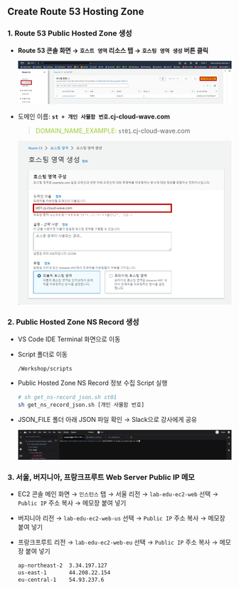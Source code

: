 ## Create Route 53 Hosting Zone

### 1. Route 53 Public Hosted Zone 생성

- **Route 53 콘솔 화면 → `호스트 영역` 리소스 탭 → `호스팅 영역 생성` 버튼 클릭**

    ![alt text](./img/hosted_zone_01.png)

- 도메인 이름: **`st + 개인 사물함 번호`.cj-cloud-wave.com** 
   > <span style="color:yellowgreen">DOMAIN_NAME_EXAMPLE:</span> `st01`.cj-cloud-wave.com

    ![alt text](./img/hosted_zone_02.png)

### 2. Public Hosted Zone NS Record 생성

- VS Code IDE Terminal 화면으로 이동 
  
- Script 폴더로 이동

    ```bash
    /Workshop/scripts
    ```

- Public Hosted Zone NS Record 정보 수집 Script 실행

    ```bash
    # sh get_ns-record_json.sh st01
    sh get_ns_record_json.sh [개인 사물함 번호]
    ```

- JSON_FILE 폴더 아래 JSON 파일 확인 → Slack으로 강사에게 공유

    ![alt text](./img/hosted_zone_03.png)

### 3. 서울, 버지니아, 프랑크프루트 Web Server Public IP 메모

- EC2 콘솔 메인 화면 → `인스턴스` 탭 → 서울 리전 → `lab-edu-ec2-web` 선택 → `Public IP` 주소 복사 → 메모장 붙여 넣기

- 버지니아 리전 → `lab-edu-ec2-web-us` 선택 → `Public IP` 주소 복사 → 메모장 붙여 넣기

- 프랑크프루트 리전 → `lab-edu-ec2-web-eu` 선택 → `Public IP` 주소 복사 → 메모장 붙여 넣기

    ```
    ap-northeast-2  3.34.197.127
    us-east-1       44.208.22.154
    eu-central-1    54.93.237.6
    ```

<br>